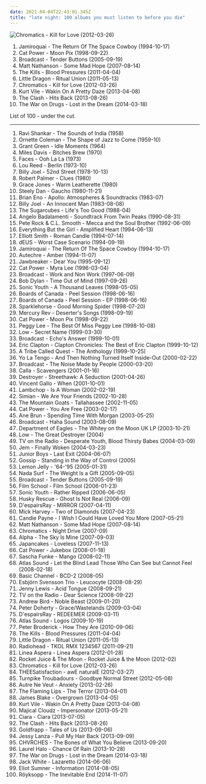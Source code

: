 ```yaml
---
date: 2021-04-04T22:43:01.345Z
title: "late night: 100 albums you must listen to before you die"
---
```

![Chromatics - Kill for Love (2012-03-26)](http://coverartarchive.org/release/cce19567-04a2-47df-95fb-7101c51b8d54/1852737642-500.jpg "Chromatics - Kill for Love (2012-03-26)")
<ol class="albums">
<li data-cover="http://coverartarchive.org/release/cac293d3-9ee1-495b-819f-524318f49432/26667277904-500.jpg" data-tags="acid jazz, funk" role="button">Jamiroquai - The Return Of The Space Cowboy (1994-10-17)</li>
<li data-cover="http://coverartarchive.org/release/5d58d210-a58c-4532-a2f5-54c6001a063d/12639050704-500.jpg" data-tags="90s, indie, mellow" role="button">Cat Power - Moon Pix (1998-09-22)</li>
<li data-cover="https://img.discogs.com/07m2E8SxQSIU6Yjk-ywreYIoorY=/fit-in/600x595/filters:strip_icc():format(jpeg):mode_rgb():quality(90)/discogs-images/R-13590540-1557078423-1511.jpeg.jpg" data-tags="indie, electronic, psychedelic, dream pop, warp" role="button">Broadcast - Tender Buttons (2005-09-19)</li>
<li data-cover="http://coverartarchive.org/release/29e89c60-faff-4d58-8340-6e5d10b6b421/11894480075-500.jpg" data-tags="rock, favorite" role="button">Matt Nathanson - Some Mad Hope (2007-08-14)</li>
<li data-cover="http://coverartarchive.org/release/2fdc63e1-b76f-3b85-ad4e-73baaa106a43/3374180506-500.jpg" data-tags="garage rock" role="button">The Kills - Blood Pressures (2011-04-04)</li>
<li data-cover="https://img.discogs.com/SmWzFHMp4iRkXEpAx0Oc-PKF90I=/fit-in/450x453/filters:strip_icc():format(jpeg):mode_rgb():quality(90)/discogs-images/R-3033588-1312713162.jpeg.jpg" data-tags="trip-hop" role="button">Little Dragon - Ritual Union (2011-05-13)</li>
<li data-cover="http://coverartarchive.org/release/cce19567-04a2-47df-95fb-7101c51b8d54/1852737642-500.jpg" data-tags="electronic" role="button">Chromatics - Kill for Love (2012-03-26)</li>
<li data-cover="http://coverartarchive.org/release/b62e3ec7-d6bb-43c6-8eb8-30d958d109d0/3846880817-500.jpg" data-tags="indie rock, indie, lo-fi, vinyl, matador records" role="button">Kurt Vile - Wakin On A Pretty Daze (2013-04-08)</li>
<li data-cover="http://coverartarchive.org/release/55a541b1-679a-4ccd-a321-e97b254d5f91/6391208591-500.jpg" data-tags="punk, revolution, hard rock, energetic, angry, late night, passionate, fierce, intense, fiery, confrontational, earnest, snide, raucous, drinking, road trip, protest, nighttime, rebellious, joy, exuberant, empowerment, cathartic, rowdy, volatile, gutsy, sprawling, british punk, dance-rock, tgif, brash, guys night out, hanging out, reckless, night driving, open road" role="button">The Clash - Hits Back (2013-08-26)</li>
<li data-cover="http://coverartarchive.org/release/c38765cc-bafe-48ff-9a78-26f6d816a46b/6695925091-500.jpg" data-tags="indie rock, rock" role="button">The War on Drugs - Lost in the Dream (2014-03-18)</li>
</ol>
List of 100 - under the cut.
<!-- more -->

_________________

<ol class="albums">
<li data-cover="http://coverartarchive.org/release/8415536b-cc0f-46b5-bfd4-95f87ec0b7ca/20559607098-500.jpg" data-tags="sitar, raga" role="button">
Ravi Shankar - The Sounds of India (1958)
</li>
<li data-cover="https://via.placeholder.com/450" data-tags="jazz, free jazz" role="button">
Ornette Coleman - The Shape of Jazz to Come (1959-10)
</li>
<li data-cover="http://coverartarchive.org/release/b080958a-f13b-4be3-b02d-7537f9a14735/14838055580-500.jpg" data-tags="jazz" role="button">
Grant Green - Idle Moments (1964)
</li>
<li data-cover="http://coverartarchive.org/release/b7cf6ab3-1fab-45cd-97a2-8e684ffcada1/1895278823-500.jpg" data-tags="jazz, jazz fusion, fusion" role="button">
Miles Davis - Bitches Brew (1970)
</li>
<li data-cover="http://coverartarchive.org/release/20a3b21d-5d06-4db7-a737-cce696fd763e/10723116989-500.jpg" data-tags="classic rock, rock" role="button">
Faces - Ooh La La (1973)
</li>
<li data-cover="http://coverartarchive.org/release/1bbac75e-ce53-4508-9096-54415e9a1177/4584669129-500.jpg" data-tags="70s" role="button">
Lou Reed - Berlin (1973-10)
</li>
<li data-cover="http://coverartarchive.org/release/07659b32-36b3-4ff8-91c3-7c9edbe6c4a5/1339538879-500.jpg" data-tags="classic rock" role="button">
Billy Joel - 52nd Street (1978-10-13)
</li>
<li data-cover="https://img.discogs.com/PW_RrZFLR6yk8e3eKT1Qxw_F73I=/fit-in/225x225/filters:strip_icc():format(jpeg):mode_rgb():quality(90)/discogs-images/R-7475809-1499953694-6246.jpeg.jpg" data-tags="80s, robert palmer, pop, rock" role="button">
Robert Palmer - Clues (1980)
</li>
<li data-cover="http://coverartarchive.org/release/b6b61a32-aded-477b-97e9-aa77756afe82/1857195645-500.jpg" data-tags="pop, new wave" role="button">
Grace Jones - Warm Leatherette (1980)
</li>
<li data-cover="https://img.discogs.com/qcSOQbLUPx2Niz8UmABtFKjross=/fit-in/350x350/filters:strip_icc():format(jpeg):mode_rgb():quality(90)/discogs-images/R-2243906-1380281119-8873.jpeg.jpg" data-tags="classic rock, soft rock, 70s" role="button">
Steely Dan - Gaucho (1980-11-21)
</li>
<li data-cover="http://coverartarchive.org/release/6ea949d3-1de7-3f1e-84c1-f7e4c02971b8/1096667456-500.jpg" data-tags="ambient" role="button">
Brian Eno - Apollo: Atmospheres & Soundtracks (1983-07)
</li>
<li data-cover="http://coverartarchive.org/release/bc1be554-7601-3b7e-9cdf-ca98e8e98d0d/9466376999-500.jpg" data-tags="80s, pop, classic rock" role="button">
Billy Joel - An Innocent Man (1983-08-08)
</li>
<li data-cover="http://coverartarchive.org/release/512b72ed-014d-4e35-b49b-8265e5a64442/25984864434-500.jpg" data-tags="alternative, 80s" role="button">
The Sugarcubes - Life's Too Good (1988-04)
</li>
<li data-cover="https://img.discogs.com/pDhLBqBs6D8ODY8kSrKc0iguskY=/fit-in/600x925/filters:strip_icc():format(jpeg):mode_rgb():quality(90)/discogs-images/R-1585572-1431987750-2872.jpeg.jpg" data-tags="soundtrack" role="button">
Angelo Badalamenti - Soundtrack From Twin Peaks (1990-08-31)
</li>
<li data-cover="http://coverartarchive.org/release/a51280da-bfc8-3572-95ab-f56b6549592f/3973690036-500.jpg" data-tags="hip-hop" role="button">
Pete Rock & C.L. Smooth - Mecca and the Soul Brother (1992-06-09)
</li>
<li data-cover="https://img.discogs.com/I5fvlW6nBIflOImPqtGD6LBw6_Q=/fit-in/600x591/filters:strip_icc():format(jpeg):mode_rgb():quality(90)/discogs-images/R-1099999-1191992249.jpeg.jpg" data-tags="chillout, electronic, downtempo, 90s, trip-hop" role="button">
Everything But the Girl - Amplified Heart (1994-06-13)
</li>
<li data-cover="https://img.discogs.com/DVO4ZrB4UcZ4oXzUSfxH1RjZutU=/fit-in/566x531/filters:strip_icc():format(jpeg):mode_rgb():quality(90)/discogs-images/R-2823240-1302635712.jpeg.jpg" data-tags="singer-songwriter" role="button">
Elliott Smith - Roman Candle (1994-07-14)
</li>
<li data-cover="http://coverartarchive.org/release/2c253f0c-3f12-342c-ad5c-f18bdffc0d71/18833730028-500.jpg" data-tags="rock, 1994, alternative, 90s, belgian, indie, belgium" role="button">
dEUS - Worst Case Scenario (1994-09-19)
</li>
<li data-cover="http://coverartarchive.org/release/cac293d3-9ee1-495b-819f-524318f49432/26667277904-500.jpg" data-tags="acid jazz, funk" role="button">
Jamiroquai - The Return Of The Space Cowboy (1994-10-17)
</li>
<li data-cover="https://via.placeholder.com/450" data-tags="idm, ambient, electronic" role="button">
Autechre - Amber (1994-11-07)
</li>
<li data-cover="http://coverartarchive.org/release/7086c733-4ced-4f36-b024-74404bb7ab80/3357063370-500.jpg" data-tags="punk" role="button">
Jawbreaker - Dear You (1995-09-12)
</li>
<li data-cover="http://coverartarchive.org/release/d843d873-faa9-4bbb-a080-df99935d46a6/6010071059-500.jpg" data-tags="female vocalists, indie, alternative" role="button">
Cat Power - Myra Lee (1996-03-04)
</li>
<li data-cover="http://coverartarchive.org/release/09d62aa5-a265-4cb2-b3e4-da80c0e60d9d/6009849109-500.jpg" data-tags="electronic, dream pop, indie, psychedelic, 90s" role="button">
Broadcast - Work and Non Work (1997-06-09)
</li>
<li data-cover="https://img.discogs.com/G8bxRlCzo29-oZo1RFzfxRS4ONw=/fit-in/500x503/filters:strip_icc():format(jpeg):mode_rgb():quality(90)/discogs-images/R-3771118-1343744440-2762.jpeg.jpg" data-tags="singer-songwriter, 90s, rock" role="button">
Bob Dylan - Time Out of Mind (1997-09-26)
</li>
<li data-cover="https://img.discogs.com/-qhPXScneDmlx52G7o0Sjw3QmLo=/fit-in/500x390/filters:strip_icc():format(jpeg):mode_rgb():quality(90)/discogs-images/R-1600434-1287847309.jpeg.jpg" data-tags="experimental, alternative" role="button">
Sonic Youth - A Thousand Leaves (1998-05-05)
</li>
<li data-cover="http://coverartarchive.org/release/0709c446-e190-4dce-b469-908e51267770/4058092546-500.jpg" data-tags="electronica, idm, boards of canada, electronic, downtempo" role="button">
Boards of Canada - Peel Session (1998-06-16)
</li>
<li data-cover="https://via.placeholder.com/450" data-tags="electronica, idm, boards of canada, electronic, downtempo" role="button">
Boards of Canada - Peel Session - EP (1998-06-16)
</li>
<li data-cover="http://coverartarchive.org/release/21841c6d-80db-4005-a2e2-cfcf0dc6f237/21761342218-500.jpg" data-tags="indie rock" role="button">
Sparklehorse - Good Morning Spider (1998-07-20)
</li>
<li data-cover="https://img.discogs.com/L_oeUPSyTFszfqXlrFcAFZu1qlY=/fit-in/600x524/filters:strip_icc():format(jpeg):mode_rgb():quality(90)/discogs-images/R-443317-1358333173-1468.jpeg.jpg" data-tags="dream pop" role="button">
Mercury Rev - Deserter's Songs (1998-09-19)
</li>
<li data-cover="http://coverartarchive.org/release/5d58d210-a58c-4532-a2f5-54c6001a063d/12639050704-500.jpg" data-tags="90s, indie, mellow" role="button">
Cat Power - Moon Pix (1998-09-22)
</li>
<li data-cover="http://coverartarchive.org/release/83473368-c1e7-457f-876e-0f1661be6a08/21916554438-500.jpg" data-tags="jazz" role="button">
Peggy Lee - The Best Of Miss Peggy Lee (1998-10-08)
</li>
<li data-cover="https://img.discogs.com/CHNcPnuEh8wXeeCBy4GdJMTqGDQ=/fit-in/363x363/filters:strip_icc():format(jpeg):mode_rgb():quality(90)/discogs-images/R-2262560-1362436506-6613.gif.jpg" data-tags="kranky" role="button">
Low - Secret Name (1999-03-30)
</li>
<li data-cover="https://img.discogs.com/D2NdV8erfsfu9n6z_4MvJzdqrI4=/fit-in/600x600/filters:strip_icc():format(jpeg):mode_rgb():quality(90)/discogs-images/R-10882504-1505895149-5695.jpeg.jpg" data-tags="electronic, electronica, indie rock, indie electronic, post-rock, downtempo, druggy, ambient pop, psychedelic pop, dreamy, reflective, atmospheric, whimsical, late night, dream pop, clinical, literate, ethereal, fractured, wry, dramatic, introspection, reflection, eerie, hypnotic, spacey, psychedelic rock, trippy, sophisticated, poignant, detached, playful, sunday afternoon, sweet, solitude, delicate, light, background music, nocturnal, imagination, avant-pop, refined, stylish, wintry, hanging out, restrained, sparkling, circular, innocent, spiked-candy radio, space-age, retro-futuristic, julian house album art, ashich party" role="button">
Broadcast - Echo's Answer (1999-10-01)
</li>
<li data-cover="http://coverartarchive.org/release/d0e3d96a-c6c5-4c44-9b6a-c80216354328/5959517015-500.jpg" data-tags="blues rock" role="button">
Eric Clapton - Clapton Chronicles: The Best of Eric Clapton (1999-10-12)
</li>
<li data-cover="http://coverartarchive.org/release/deae19bf-fbbd-4e49-9324-7ab0ae2db342/15203666279-500.jpg" data-tags="hip hop, hip-hop" role="button">
A Tribe Called Quest - The Anthology (1999-10-25)
</li>
<li data-cover="http://coverartarchive.org/release/34c51172-d643-4cc7-81ac-cd06817aadbf/15059787553-500.jpg" data-tags="indie rock, mellow" role="button">
Yo La Tengo - And Then Nothing Turned Itself Inside-Out (2000-02-22)
</li>
<li data-cover="https://img.discogs.com/zqagmH4HGlzKNUhlQ73YjoFZX3A=/fit-in/600x600/filters:strip_icc():format(jpeg):mode_rgb():quality(90)/discogs-images/R-30900-1217701986.jpeg.jpg" data-tags="electronica, warp" role="button">
Broadcast - The Noise Made by People (2000-03-20)
</li>
<li data-cover="http://coverartarchive.org/release/6d8a9b40-4b93-4c89-9891-4798356c0483/14483846468-500.jpg" data-tags="post-rock" role="button">
Calla - Scavengers (2001-01-16)
</li>
<li data-cover="https://img.discogs.com/KUhhFJ6QRaMquXb4TG38FaAe9_g=/fit-in/300x300/filters:strip_icc():format(jpeg):mode_rgb():quality(90)/discogs-images/R-680208-1240508379.jpeg.jpg" data-tags="canadian, 00s" role="button">
Destroyer - Streethawk: A Seduction (2001-04-26)
</li>
<li data-cover="http://coverartarchive.org/release/194ba0b8-8f76-3122-b5bd-6e2e6d8937dc/7202965936-500.jpg" data-tags="lo-fi, for rainy days, 00s, minimal indie" role="button">
Vincent Gallo - When (2001-10-01)
</li>
<li data-cover="http://coverartarchive.org/release/1c5745b0-6f1d-3598-a1db-8d6aa1ae9bc4/17377781071-500.jpg" data-tags="alt-country, 00s" role="button">
Lambchop - Is A Woman (2002-02-19)
</li>
<li data-cover="http://coverartarchive.org/release/f0c0b791-98d9-4452-8847-45fdbca7fb10/19423473603-500.jpg" data-tags="electronic, rock" role="button">
Simian - We Are Your Friends (2002-10-28)
</li>
<li data-cover="http://coverartarchive.org/release/d2a314ab-986e-40af-8cab-04806ab68ce9/7927220552-500.jpg" data-tags="indie" role="button">
The Mountain Goats - Tallahassee (2002-11-05)
</li>
<li data-cover="http://coverartarchive.org/release/81505ed6-1ad0-4e45-8f48-662fecfa7a75/3816099541-500.jpg" data-tags="singer-songwriter, indie, female vocalists" role="button">
Cat Power - You Are Free (2003-02-17)
</li>
<li data-cover="http://coverartarchive.org/release/2c12cad5-bfca-4738-a06d-16b0b7b2679d/20294604785-500.jpg" data-tags="folk, singer-songwriter, female vocalists" role="button">
Ane Brun - Spending Time With Morgan (2003-05-25)
</li>
<li data-cover="http://coverartarchive.org/release/1216e686-0799-4615-9e41-82473842ce07/2626806537-500.jpg" data-tags="electronica, indie, experimental, dream pop" role="button">
Broadcast - Haha Sound (2003-08-09)
</li>
<li data-cover="https://img.discogs.com/BwfiVtNPN-CQLIno_KNuvwiwYMA=/fit-in/300x269/filters:strip_icc():format(jpeg):mode_rgb():quality(90)/discogs-images/R-348024-1100366235.jpg.jpg" data-tags="electronic" role="button">
Department of Eagles - The Whitey on the Moon UK LP (2003-10-21)
</li>
<li data-cover="https://img.discogs.com/TxJKZ4bR1eTxNRKg41uQlj9OIH8=/fit-in/600x587/filters:strip_icc():format(jpeg):mode_rgb():quality(90)/discogs-images/R-400180-1330515072.jpeg.jpg" data-tags="rock, indie rock, sub pop" role="button">
Low - The Great Destroyer (2004)
</li>
<li data-cover="http://coverartarchive.org/release/f9cafd68-0169-4480-8d12-8583375bc173/13899396319-500.jpg" data-tags="indie rock" role="button">
TV on the Radio - Desperate Youth, Blood Thirsty Babes (2004-03-09)
</li>
<li data-cover="http://coverartarchive.org/release/dfb9db5d-bb8c-4fcd-a256-96841b6d090a/7929248241-500.jpg" data-tags="pop, female vocalists" role="button">
Jem - Finally Woken (2004-03-23)
</li>
<li data-cover="http://coverartarchive.org/release/66a1302d-2a98-4333-84a3-a2d24c398205/2568731266-500.jpg" data-tags="electronic, indie, synthpop, electro-pop" role="button">
Junior Boys - Last Exit (2004-06-07)
</li>
<li data-cover="https://img.discogs.com/HskuMr3aSW8eNVDhMC6hxxwEzQ8=/fit-in/587x600/filters:strip_icc():format(jpeg):mode_rgb():quality(90)/discogs-images/R-742862-1154197954.jpeg.jpg" data-tags="indie rock" role="button">
Gossip - Standing in the Way of Control (2005)
</li>
<li data-cover="http://coverartarchive.org/release/cbb9cd2c-6cb4-34f6-b0cc-cd8cc63bf06d/3431742462-500.jpg" data-tags="electronica" role="button">
Lemon Jelly - '64-'95 (2005-01-31)
</li>
<li data-cover="https://img.discogs.com/BfR23KCmeMY9SrhQ9fXmNBj4_ZA=/fit-in/600x600/filters:strip_icc():format(jpeg):mode_rgb():quality(90)/discogs-images/R-515157-1314050368.jpeg.jpg" data-tags="indie, indie rock" role="button">
Nada Surf - The Weight Is a Gift (2005-09-05)
</li>
<li data-cover="https://img.discogs.com/07m2E8SxQSIU6Yjk-ywreYIoorY=/fit-in/600x595/filters:strip_icc():format(jpeg):mode_rgb():quality(90)/discogs-images/R-13590540-1557078423-1511.jpeg.jpg" data-tags="indie, electronic, psychedelic, dream pop, warp" role="button">
Broadcast - Tender Buttons (2005-09-19)
</li>
<li data-cover="http://coverartarchive.org/release/6a0db988-56e4-49fd-810e-da9115f36555/27541791129-500.jpg" data-tags="indie rock, shoegaze" role="button">
Film School - Film School (2006-01-23)
</li>
<li data-cover="https://img.discogs.com/w7C3d8OHmFjsMS3t3Tvx8WQSFRo=/fit-in/400x391/filters:strip_icc():format(jpeg):mode_rgb():quality(90)/discogs-images/R-5119480-1385028132-2136.jpeg.jpg" data-tags="alternative rock" role="button">
Sonic Youth - Rather Ripped (2006-06-05)
</li>
<li data-cover="https://img.discogs.com/iCPdPnfWNtr23gzqCpSNdXWLMOY=/fit-in/600x600/filters:strip_icc():format(jpeg):mode_rgb():quality(90)/discogs-images/R-888565-1370121938-7859.jpeg.jpg" data-tags="alternative, downtempo" role="button">
Husky Rescue - Ghost Is Not Real (2006-09)
</li>
<li data-cover="https://img.discogs.com/ivlCXvUaRvIfAJN6yQz9l1idr5Q=/fit-in/475x462/filters:strip_icc():format(jpeg):mode_rgb():quality(90)/discogs-images/R-1488527-1230477522.jpeg.jpg" data-tags="visual kei" role="button">
D'espairsRay - MIRROR (2007-04-11)
</li>
<li data-cover="http://coverartarchive.org/release/39179293-13af-457b-86f8-5aa593cb280b/2363973540-500.jpg" data-tags="rock, alternative rock, happy, tranquility, angry, late night, mysterious, 00s, mute records, want, album, great production, sternenlieder, a song for the end of the world, like passing clouds, sometimes divine - sometimes devilish, another gem of a solo album by mick harvey, hopes for a solo career now an ex-bad seed" role="button">
Mick Harvey - Two of Diamonds (2007-04-23)
</li>
<li data-cover="https://img.discogs.com/fszlzqwRTVdoVhdF_tVxB8H4xH0=/fit-in/600x591/filters:strip_icc():format(jpeg):mode_rgb():quality(90)/discogs-images/R-993001-1593539257-4700.jpeg.jpg" data-tags="indie, soul, british, indie rock, romantic, quirky, afternoon, late night, sunday, literate, melancholy, rainy day, wry, dramatic, bittersweet, introspection, reflection, sophisticated, playful, heartache, solitude, breakup, autumn, brooding, liverpool, debut album, feeling blue, witty, enigmatic, theatrical, long walk, in love, the creative side, stay in bed, romantic evening, reminiscing, alternative pop/ rock, loss/grief, candie payne, no56 uk" role="button">
Candie Payne - I Wish I Could Have Loved You More (2007-05-21)
</li>
<li data-cover="http://coverartarchive.org/release/29e89c60-faff-4d58-8340-6e5d10b6b421/11894480075-500.jpg" data-tags="rock, favorite" role="button">
Matt Nathanson - Some Mad Hope (2007-08-14)
</li>
<li data-cover="http://coverartarchive.org/release/28eb699a-f254-4873-8afb-557aea44c884/5614369854-500.jpg" data-tags="italians do it better, electronic, electronica, synthpop" role="button">
Chromatics - Night Drive (2007-09)
</li>
<li data-cover="http://coverartarchive.org/release/5a9846ec-ef18-4b12-88fb-4350e84a3b46/10158523186-500.jpg" data-tags="chillout, late night" role="button">
Alpha - The Sky Is Mine (2007-09-03)
</li>
<li data-cover="https://img.discogs.com/cfZubMxXa-kMYSbL_pr1XWD-YJI=/fit-in/450x450/filters:strip_icc():format(jpeg):mode_rgb():quality(90)/discogs-images/R-1369273-1220479145.jpeg.jpg" data-tags="cover, late night, 00s, cover songs, after hours, beyondwithin, winter 2012, get later, aural fixation - best of 2007, wmbr, february 2012, music for cloudy days" role="button">
Japancakes - Loveless (2007-11-13)
</li>
<li data-cover="http://coverartarchive.org/release/472ab586-be69-4bdb-8f90-af1d25e754a6/22781705669-500.jpg" data-tags="female vocalists, covers, jazz, cover" role="button">
Cat Power - Jukebox (2008-01-18)
</li>
<li data-cover="http://coverartarchive.org/release/2acb5d66-d57a-43b9-ac5a-c5e7afe38ace/7750351827-500.jpg" data-tags="techno" role="button">
Sascha Funke - Mango (2008-02-11)
</li>
<li data-cover="http://coverartarchive.org/release/0abc19a9-af51-41c5-88e3-0dd4a5f40ae8/27829592789-500.jpg" data-tags="00s" role="button">
Atlas Sound - Let the Blind Lead Those Who Can See but Cannot Feel (2008-02-18)
</li>
<li data-cover="http://coverartarchive.org/release/1b43a144-f4be-4365-b376-947d93586550/4507021160-500.jpg" data-tags="techno, minimal techno, ominous, late night, club, clinical, winter, intense, hypnotic, paranoid, cold, cerebral, detached, sparse, nocturnal, bleak, unsettling, urgent, night driving" role="button">
Basic Channel - BCD-2 (2008-05)
</li>
<li data-cover="https://via.placeholder.com/450" data-tags="jazz, contemporary jazz" role="button">
Esbjörn Svensson Trio - Leucocyte (2008-08-29)
</li>
<li data-cover="https://img.discogs.com/hvwrsdt7Le86HEpqOvnSzL40b1Q=/fit-in/497x511/filters:strip_icc():format(jpeg):mode_rgb():quality(90)/discogs-images/R-1488405-1223451575.jpeg.jpg" data-tags="indie pop" role="button">
Jenny Lewis - Acid Tongue (2008-09-21)
</li>
<li data-cover="http://coverartarchive.org/release/746067ad-88f0-4426-b5a5-7313b186488c/22393792907-500.jpg" data-tags="indie, indie rock, alternative, experimental" role="button">
TV on the Radio - Dear Science (2008-09-22)
</li>
<li data-cover="http://coverartarchive.org/release/c375731f-f692-46e8-bef2-227c4bd1b346/2094797722-500.jpg" data-tags="indie" role="button">
Andrew Bird - Noble Beast (2009-01-20)
</li>
<li data-cover="https://img.discogs.com/hPBi_tvsKOpa0IUmtVzQtKYmGgY=/fit-in/600x589/filters:strip_icc():format(jpeg):mode_rgb():quality(90)/discogs-images/R-13487694-1555161652-4877.jpeg.jpg" data-tags="rock, british, indie rock, 00s" role="button">
Peter Doherty - Grace/Wastelands (2009-03-04)
</li>
<li data-cover="https://img.discogs.com/sFo4vk_MoEKeOQm7jpS0yXduJkQ=/fit-in/600x600/filters:strip_icc():format(jpeg):mode_rgb():quality(90)/discogs-images/R-2559659-1290440714.jpeg.jpg" data-tags="j-metal" role="button">
D'espairsRay - REDEEMER (2009-03-11)
</li>
<li data-cover="https://img.discogs.com/j_4O07I17SUQYM7RRn5vXX_eEnI=/fit-in/200x199/filters:strip_icc():format(jpeg):mode_rgb():quality(90)/discogs-images/R-1970873-1255853655.jpeg.jpg" data-tags="4ad" role="button">
Atlas Sound - Logos (2009-10-19)
</li>
<li data-cover="https://img.discogs.com/-GkWG45qF0RFwPY6xXnRV_BMyWM=/fit-in/600x600/filters:strip_icc():format(jpeg):mode_rgb():quality(90)/discogs-images/R-2455118-1284997260.jpeg.jpg" data-tags="singer-songwriter, late night, the good stuff" role="button">
Peter Broderick - How They Are (2010-09-06)
</li>
<li data-cover="http://coverartarchive.org/release/2fdc63e1-b76f-3b85-ad4e-73baaa106a43/3374180506-500.jpg" data-tags="garage rock" role="button">
The Kills - Blood Pressures (2011-04-04)
</li>
<li data-cover="https://img.discogs.com/SmWzFHMp4iRkXEpAx0Oc-PKF90I=/fit-in/450x453/filters:strip_icc():format(jpeg):mode_rgb():quality(90)/discogs-images/R-3033588-1312713162.jpeg.jpg" data-tags="trip-hop" role="button">
Little Dragon - Ritual Union (2011-05-13)
</li>
<li data-cover="http://coverartarchive.org/release/a1f9ca0a-c300-45b5-b62c-ae24c53da1bc/1329874155-500.jpg" data-tags="electronic, remix" role="button">
Radiohead - TKOL RMX 1234567 (2011-09-21)
</li>
<li data-cover="http://coverartarchive.org/release/bdcfa60a-672c-457b-8af1-555d26c9a930/6937966748-500.jpg" data-tags="cold wave" role="button">
Linea Aspera - Linea Aspera (2012-01-28)
</li>
<li data-cover="https://img.discogs.com/tE5bWqemCMhdoP5NuzcHKOTgc4E=/fit-in/300x300/filters:strip_icc():format(jpeg):mode_rgb():quality(90)/discogs-images/R-3500269-1332885357.jpeg.jpg" data-tags="funk, atmospheric, late night, summer, afrobeat, freewheeling, earthy, fun, 10s, summery, nocturnal, international, afro-beat, pulsing, brash, hanging out, night driving, kinetic, collabs, brassy, small gathering, honest jons records, african traditions, self-titled album" role="button">
Rocket Juice & The Moon - Rocket Juice & the Moon (2012-02)
</li>
<li data-cover="http://coverartarchive.org/release/cce19567-04a2-47df-95fb-7101c51b8d54/1852737642-500.jpg" data-tags="electronic" role="button">
Chromatics - Kill for Love (2012-03-26)
</li>
<li data-cover="http://coverartarchive.org/release/a770df1f-6401-41fe-b59c-e9a101062158/2987321136-500.jpg" data-tags="hip hop, soul, searching, atmospheric, late night, uncompromising, introspection, reflection, uplifting, cerebral, neo-soul, sub pop, sparse, solitude, alternative rap, rebellious, enigmatic, defiant, empowerment, experimental hip-hop, brash, street-smart, hanging out, knotty, scattered, left-field rap" role="button">
THEESatisfaction - awE naturalE (2012-03-27)
</li>
<li data-cover="http://coverartarchive.org/release/9b4d2898-3184-4c91-afa9-adf630ce3d20/6656923283-500.jpg" data-tags="country, americana, quirky, energetic, late night, earthy, warm, road trip, nighttime, rollicking, red dirt, gritty, ramshackle, maverick, hanging out, rambunctious, night driving, alternative country-rock, open road, country life, fourth of july" role="button">
Turnpike Troubadours - Goodbye Normal Street (2012-05-08)
</li>
<li data-cover="http://coverartarchive.org/release/ebc6e131-2301-480c-ad3f-4e0b790dcf05/5974509150-500.jpg" data-tags="software" role="button">
Autre Ne Veut - Anxiety (2013-02-26)
</li>
<li data-cover="https://img.discogs.com/S26wNV1io5Yx19HkUbg1YwRa9ug=/fit-in/600x600/filters:strip_icc():format(jpeg):mode_rgb():quality(90)/discogs-images/R-6999033-1431357387-8924.jpeg.jpg" data-tags="experimental, neo-psychedelia" role="button">
The Flaming Lips - The Terror (2013-04-01)
</li>
<li data-cover="https://img.discogs.com/Fc3zWW02lcBDhoIb7F0GNqH6Cpk=/fit-in/600x599/filters:strip_icc():format(jpeg):mode_rgb():quality(90)/discogs-images/R-4468927-1462915153-5331.jpeg.jpg" data-tags="electronic, soul" role="button">
James Blake - Overgrown (2013-04-05)
</li>
<li data-cover="http://coverartarchive.org/release/b62e3ec7-d6bb-43c6-8eb8-30d958d109d0/3846880817-500.jpg" data-tags="indie rock, indie, lo-fi, vinyl, matador records" role="button">
Kurt Vile - Wakin On A Pretty Daze (2013-04-08)
</li>
<li data-cover="http://coverartarchive.org/release/0cdaedb7-00d5-4c7b-9d15-556a6fdc98e4/6003309054-500.jpg" data-tags="matador records" role="button">
Majical Cloudz - Impersonator (2013-05-21)
</li>
<li data-cover="http://coverartarchive.org/release/2a47e508-55f6-4d33-b18e-44e8f78785a3/6237120485-500.jpg" data-tags="pop, r&b" role="button">
Ciara - Ciara (2013-07-05)
</li>
<li data-cover="http://coverartarchive.org/release/55a541b1-679a-4ccd-a321-e97b254d5f91/6391208591-500.jpg" data-tags="punk, revolution, hard rock, energetic, angry, late night, passionate, fierce, intense, fiery, confrontational, earnest, snide, raucous, drinking, road trip, protest, nighttime, rebellious, joy, exuberant, empowerment, cathartic, rowdy, volatile, gutsy, sprawling, british punk, dance-rock, tgif, brash, guys night out, hanging out, reckless, night driving, open road" role="button">
The Clash - Hits Back (2013-08-26)
</li>
<li data-cover="http://coverartarchive.org/release/6b18b30a-e578-41eb-8d3d-1ff4a6a22d9d/12859926570-500.jpg" data-tags="trip-hop, electronic, chamber pop, art pop" role="button">
Goldfrapp - Tales of Us (2013-09-06)
</li>
<li data-cover="http://coverartarchive.org/release/af5c546c-b840-40b0-905c-24dbff1c09fd/5166426291-500.jpg" data-tags="synthpop" role="button">
Jessy Lanza - Pull My Hair Back (2013-09-09)
</li>
<li data-cover="http://coverartarchive.org/release/cac2fc42-25ce-4021-8030-39401f2563cf/5073194509-500.jpg" data-tags="synthpop" role="button">
CHVRCHES - The Bones of What You Believe (2013-09-20)
</li>
<li data-cover="http://coverartarchive.org/release/eaf12e7e-3234-41a1-8b75-f2678fdf97ce/5491253416-500.jpg" data-tags="experimental, techno, idm, hyperdub, 10s, monochrome album covers" role="button">
Laurel Halo - Chance Of Rain (2013-10-28)
</li>
<li data-cover="http://coverartarchive.org/release/c38765cc-bafe-48ff-9a78-26f6d816a46b/6695925091-500.jpg" data-tags="indie rock, rock" role="button">
The War on Drugs - Lost in the Dream (2014-03-18)
</li>
<li data-cover="http://coverartarchive.org/release/b5139eff-0ce6-428e-a96f-6653a68af7a2/8249629063-500.jpg" data-tags="alternative rock, blues rock, rock, garage rock" role="button">
Jack White - Lazaretto (2014-06-06)
</li>
<li data-cover="http://coverartarchive.org/release/0dff2fd4-c291-446e-b53b-d95f8acfccdd/8030954467-500.jpg" data-tags="pop, epic, angular, late night, euphoric, confident, complex, uplifting, strong, yearning, youth, nocturnal, nighttime, exuberant, defiant, passion, cathartic, stylish, swaggering, lively, day driving, shimmering, visceral, sprawling, urgent, hanging out, night driving, kinetic, open road" role="button">
Eliot Sumner - Information (2014-08-05)
</li>
<li data-cover="http://coverartarchive.org/release/7704bdf5-5fcd-4f80-a759-30fba880bfe6/8762633349-500.jpg" data-tags="electronic, downtempo" role="button">
Röyksopp - The Inevitable End (2014-11-07)
</li>
</ol>